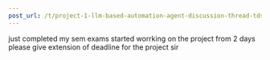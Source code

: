 ```yaml
---
post_url: /t/project-1-llm-based-automation-agent-discussion-thread-tds-jan-2025/164277/430
---
```

just completed my sem exams started worrking on the project from 2 days please give extension of deadline for the project sir